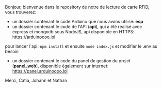 Bonjour, bienvenue dans le repository de notre de lecture de carte RFID, vous trouverez:
- un dossier contenant le code Arduino que nous avons utilisé: **esp**
- un dossier contenant le code de l'API (**api**), qui a été realisé avec express et mongodb sous NodeJS, api disponible en HTTPS: https://arduinoooo.lol

pour lancer l'api: `npm install` et ensuite `node index.js` et modifier le .env au besoin

- un dossier contenant le code du panel de gestion du projet (**panel_web**), disponible également sur internet: https://panel.arduinoooo.lol

Merci,
Catia, Johann et Nathan

